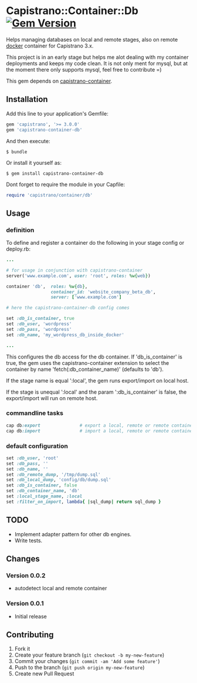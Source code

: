 # Capistrano::Container::Db [![Gem Version](https://badge.fury.io/rb/capistrano-container-db.svg)](https://badge.fury.io/rb/capistrano-container-db)

Helps managing databases on local and remote stages, also on remote [docker](https://www.docker.com/) container for Capistrano 3.x.

This project is in an early stage but helps me alot dealing with my container deployments and keeps my code clean. It is not only ment for mysql, but at the moment there only supports mysql, feel free to contribute =)

This gem depends on [capistrano-container](https://github.com/creative-workflow/capistrano-container).

## Installation

Add this line to your application's Gemfile:

```ruby
gem 'capistrano', '>= 3.0.0'
gem 'capistrano-container-db'
```

And then execute:

    $ bundle

Or install it yourself as:

    $ gem install capistrano-container-db

Dont forget to require the module in your Capfile:

```ruby
require 'capistrano/container/db'
```  

## Usage
### definition
To define and register a container do the following in your stage config or deploy.rb:

```ruby
...

# for usage in conjunction with capistrano-container
server('www.example.com', user: 'root', roles: %w{web})

container 'db',  roles: %w{db},
                 container_id: 'website_company_beta_db',
                 server: ['www.example.com']

# here the capistrano-container-db config comes

set :db_is_container, true
set :db_user, 'wordpress'
set :db_pass, 'wordpress'
set :db_name, 'my_wordpress_db_inside_docker'

...
```

This configures the db access for the db container. If 'db_is_container' is true, the gem uses the capistrano-container extension to select the container by name 'fetch(:db_container_name)' (defaults to 'db').

If the stage name is equal ':local', the gem runs export/import on local host.

If the stage is unequal ':local' and the param ':db_is_container' is false, the export/import will run on remote host.

### commandline tasks
```ruby
cap db:export               # export a local, remote or remote container mysql db
cap db:import               # import a local, remote or remote container mysql db
```

### default configuration
```ruby
set :db_user, 'root'
set :db_pass, ''
set :db_name, ''
set :db_remote_dump, '/tmp/dump.sql'
set :db_local_dump, 'config/db/dump.sql'
set :db_is_container, false
set :db_container_name, 'db'
set :local_stage_name, :local
set :filter_on_import, lambda{ |sql_dump| return sql_dump }
```

## TODO
  * Implement adapter pattern for other db engines.
  * Write tests.

## Changes
### Version 0.0.2
  * autodetect local and remote container

### Version 0.0.1
  * Initial release

## Contributing

1. Fork it
2. Create your feature branch (`git checkout -b my-new-feature`)
3. Commit your changes (`git commit -am 'Add some feature'`)
4. Push to the branch (`git push origin my-new-feature`)
5. Create new Pull Request
